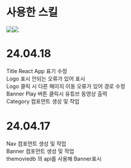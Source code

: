 # 사용한 스킬
<img src="https://img.shields.io/badge/CSS-1572B6?style=flat-square&amp;logo=CSS3&amp;logoColor=white&amp;"/><img src="https://img.shields.io/badge/React.js-61DAFB?style=flat-square&amp;logo=React&amp;logoColor=white&amp;"/>

# 24.04.18
Title React App 표기 수정 <br/>
Logo 표시 안되는 오류가 있어 표시 <br/>
Logo 클릭 시 다른 페이지 이동 오류가 있어 경로 수정 <br/>
Banner Play 버튼 클릭시 유튜브 동영상 출력 <br/>
Category 컴포먼트 생성 및 작업

# 24.04.17
Nav 컴포먼트 생성 및 작업 <br/>
Banner 컴포먼트 생성 및 작업 <br/>
themoviedb 의 api를 사용해 Banner표시
